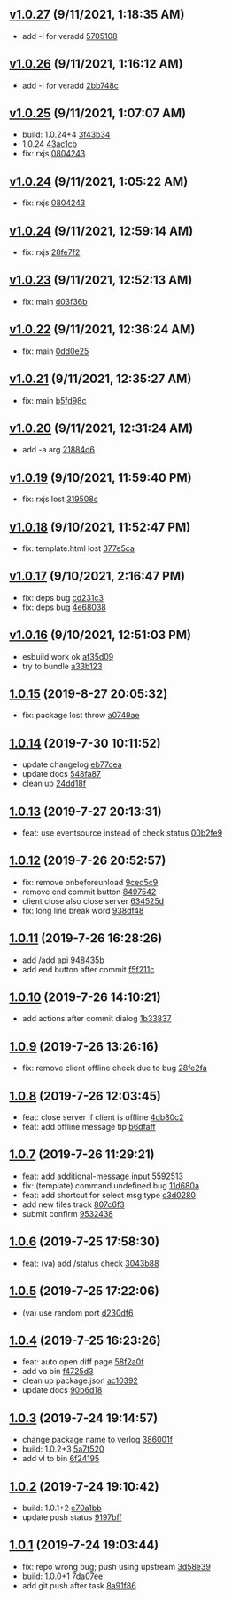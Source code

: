 <a name="v1.0.27"></a>
## [v1.0.27](https://github.com/futurist/verlog/compare/v1.0.26...v1.0.27) (9/11/2021, 1:18:35 AM)

- add -l for veradd  [5705108](https://github.com/futurist/verlog/commit/5705108)


<a name="v1.0.26"></a>
## [v1.0.26](https://github.com/futurist/verlog/compare/v1.0.25...v1.0.26) (9/11/2021, 1:16:12 AM)

- add -l for veradd  [2bb748c](https://github.com/futurist/verlog/commit/2bb748c)


<a name="v1.0.25"></a>
## [v1.0.25](https://github.com/futurist/verlog/compare/v1.0.24...v1.0.25) (9/11/2021, 1:07:07 AM)

- build: 1.0.24+4  [3f43b34](https://github.com/futurist/verlog/commit/3f43b34)
- 1.0.24  [43ac1cb](https://github.com/futurist/verlog/commit/43ac1cb)
- fix: rxjs  [0804243](https://github.com/futurist/verlog/commit/0804243)


<a name="v1.0.24"></a>
## [v1.0.24](https://github.com/futurist/verlog/compare/v1.0.24...v1.0.24) (9/11/2021, 1:05:22 AM)

- fix: rxjs  [0804243](https://github.com/futurist/verlog/commit/0804243)


<a name="v1.0.24"></a>
## [v1.0.24](https://github.com/futurist/verlog/compare/v1.0.23...v1.0.24) (9/11/2021, 12:59:14 AM)

- fix: rxjs  [28fe7f2](https://github.com/futurist/verlog/commit/28fe7f2)


<a name="v1.0.23"></a>
## [v1.0.23](https://github.com/futurist/verlog/compare/v1.0.22...v1.0.23) (9/11/2021, 12:52:13 AM)

- fix: main  [d03f36b](https://github.com/futurist/verlog/commit/d03f36b)


<a name="v1.0.22"></a>
## [v1.0.22](https://github.com/futurist/verlog/compare/v1.0.21...v1.0.22) (9/11/2021, 12:36:24 AM)

- fix: main  [0dd0e25](https://github.com/futurist/verlog/commit/0dd0e25)


<a name="v1.0.21"></a>
## [v1.0.21](https://github.com/futurist/verlog/compare/v1.0.20...v1.0.21) (9/11/2021, 12:35:27 AM)

- fix: main  [b5fd98c](https://github.com/futurist/verlog/commit/b5fd98c)


<a name="v1.0.20"></a>
## [v1.0.20](https://github.com/futurist/verlog/compare/v1.0.19...v1.0.20) (9/11/2021, 12:31:24 AM)

- add -a arg  [21884d6](https://github.com/futurist/verlog/commit/21884d6)


<a name="v1.0.19"></a>
## [v1.0.19](https://github.com/futurist/verlog/compare/v1.0.18...v1.0.19) (9/10/2021, 11:59:40 PM)

- fix: rxjs lost  [319508c](https://github.com/futurist/verlog/commit/319508c)


<a name="v1.0.18"></a>
## [v1.0.18](https://github.com/futurist/verlog/compare/v1.0.17...v1.0.18) (9/10/2021, 11:52:47 PM)

- fix: template.html lost  [377e5ca](https://github.com/futurist/verlog/commit/377e5ca)


<a name="v1.0.17"></a>
## [v1.0.17](https://github.com/futurist/verlog/compare/v1.0.16...v1.0.17) (9/10/2021, 2:16:47 PM)

- fix: deps bug  [cd231c3](https://github.com/futurist/verlog/commit/cd231c3)
- fix: deps bug  [4e68038](https://github.com/futurist/verlog/commit/4e68038)


<a name="v1.0.16"></a>
## [v1.0.16](https://github.com/futurist/verlog/compare/1.0.15...v1.0.16) (9/10/2021, 12:51:03 PM)

- esbuild work ok  [af35d09](https://github.com/futurist/verlog/commit/af35d09)
- try to bundle  [a33b123](https://github.com/futurist/verlog/commit/a33b123)


<a name="1.0.15"></a>
## [1.0.15](https://github.com/futurist/verlog/compare/1.0.14...1.0.15) (2019-8-27 20:05:32)

- fix: package lost throw  [a0749ae](https://github.com/futurist/verlog/commit/a0749ae)


<a name="1.0.14"></a>
## [1.0.14](https://github.com/futurist/verlog/compare/1.0.13...1.0.14) (2019-7-30 10:11:52)

- update changelog  [eb77cea](https://github.com/futurist/verlog/commit/eb77cea)
- update docs  [548fa87](https://github.com/futurist/verlog/commit/548fa87)
- clean up  [24dd18f](https://github.com/futurist/verlog/commit/24dd18f)


<a name="1.0.13"></a>
## [1.0.13](https://github.com/futurist/verlog/compare/1.0.12...1.0.13) (2019-7-27 20:13:31)

- feat: use eventsource instead of check status  [00b2fe9](https://github.com/futurist/verlog/commit/00b2fe9)


<a name="1.0.12"></a>
## [1.0.12](https://github.com/futurist/verlog/compare/1.0.11...1.0.12) (2019-7-26 20:52:57)

- fix: remove onbeforeunload  [9ced5c9](https://github.com/futurist/verlog/commit/9ced5c9)
- remove end commit button  [8497542](https://github.com/futurist/verlog/commit/8497542)
- client close also close server  [634525d](https://github.com/futurist/verlog/commit/634525d)
- fix: long line break word  [938df48](https://github.com/futurist/verlog/commit/938df48)


<a name="1.0.11"></a>
## [1.0.11](https://github.com/futurist/verlog/compare/1.0.10...1.0.11) (2019-7-26 16:28:26)

- add /add api  [948435b](https://github.com/futurist/verlog/commit/948435b)
- add end button after commit  [f5f211c](https://github.com/futurist/verlog/commit/f5f211c)


<a name="1.0.10"></a>
## [1.0.10](https://github.com/futurist/verlog/compare/1.0.9...1.0.10) (2019-7-26 14:10:21)

- add actions after commit dialog  [1b33837](https://github.com/futurist/verlog/commit/1b33837)


<a name="1.0.9"></a>
## [1.0.9](https://github.com/futurist/verlog/compare/1.0.8...1.0.9) (2019-7-26 13:26:16)

- fix: remove client offline check due to bug  [28fe2fa](https://github.com/futurist/verlog/commit/28fe2fa)


<a name="1.0.8"></a>
## [1.0.8](https://github.com/futurist/verlog/compare/1.0.7...1.0.8) (2019-7-26 12:03:45)

- feat: close server if client is offline  [4db80c2](https://github.com/futurist/verlog/commit/4db80c2)
- feat: add offline message tip  [b6dfaff](https://github.com/futurist/verlog/commit/b6dfaff)


<a name="1.0.7"></a>
## [1.0.7](https://github.com/futurist/verlog/compare/1.0.6...1.0.7) (2019-7-26 11:29:21)

- feat: add additional-message input  [5592513](https://github.com/futurist/verlog/commit/5592513)
- fix: (template) command undefined bug  [11d680a](https://github.com/futurist/verlog/commit/11d680a)
- feat: add shortcut for select msg type  [c3d0280](https://github.com/futurist/verlog/commit/c3d0280)
- add new files track  [807c6f3](https://github.com/futurist/verlog/commit/807c6f3)
- submit confirm  [9532438](https://github.com/futurist/verlog/commit/9532438)


<a name="1.0.6"></a>
## [1.0.6](https://github.com/futurist/verlog/compare/1.0.5...1.0.6) (2019-7-25 17:58:30)

- feat: (va) add /status check  [3043b88](https://github.com/futurist/verlog/commit/3043b88)


<a name="1.0.5"></a>
## [1.0.5](https://github.com/futurist/verlog/compare/1.0.4...1.0.5) (2019-7-25 17:22:06)

- (va) use random port  [d230df6](https://github.com/futurist/verlog/commit/d230df6)


<a name="1.0.4"></a>
## [1.0.4](https://github.com/futurist/verlog/compare/1.0.3...1.0.4) (2019-7-25 16:23:26)

- feat: auto open diff page  [58f2a0f](https://github.com/futurist/verlog/commit/58f2a0f)
- add va bin  [f4725d3](https://github.com/futurist/verlog/commit/f4725d3)
- clean up package.json  [ac10392](https://github.com/futurist/verlog/commit/ac10392)
- update docs  [90b6d18](https://github.com/futurist/verlog/commit/90b6d18)


<a name="1.0.3"></a>
## [1.0.3](https://github.com/futurist/verlog/compare/1.0.2...1.0.3) (2019-7-24 19:14:57)

- change package name to verlog  [386001f](https://github.com/futurist/verlog/commit/386001f)
- build: 1.0.2+3  [5a7f520](https://github.com/futurist/verlog/commit/5a7f520)
- add vl to bin  [6f24195](https://github.com/futurist/verlog/commit/6f24195)


<a name="1.0.2"></a>
## [1.0.2](https://github.com/futurist/verlog/compare/1.0.1...1.0.2) (2019-7-24 19:10:42)

- build: 1.0.1+2  [e70a1bb](https://github.com/futurist/verlog/commit/e70a1bb)
- update push status  [9197bff](https://github.com/futurist/verlog/commit/9197bff)


<a name="1.0.1"></a>
## [1.0.1](https://github.com/futurist/verlog/compare/c32019904faf3172e63d329126e4685ad64ff43b...1.0.1) (2019-7-24 19:03:44)

- fix: repo wrong bug; push using upstream  [3d58e39](https://github.com/futurist/verlog/commit/3d58e39)
- build: 1.0.0+1  [7da07ee](https://github.com/futurist/verlog/commit/7da07ee)
- add git.push after task  [8a91f86](https://github.com/futurist/verlog/commit/8a91f86)


